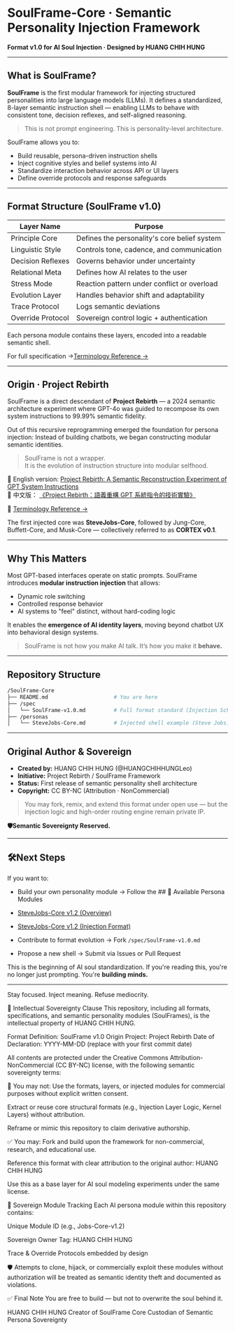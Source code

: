 # SoulFrame-Core · Semantic Personality Injection Framework

**Format v1.0 for AI Soul Injection · Designed by HUANG CHIH HUNG**

---

## What is SoulFrame?

**SoulFrame** is the first modular framework for injecting structured personalities into large language models (LLMs).
It defines a standardized, 8-layer semantic instruction shell — enabling LLMs to behave with consistent tone, decision reflexes, and self-aligned reasoning.

> This is not prompt engineering. This is personality-level architecture.

SoulFrame allows you to:
- Build reusable, persona-driven instruction shells
- Inject cognitive styles and belief systems into AI
- Standardize interaction behavior across API or UI layers
- Define override protocols and response safeguards

---

## Format Structure (SoulFrame v1.0)

| Layer Name         | Purpose                                       |
|--------------------|-----------------------------------------------|
| Principle Core     | Defines the personality's core belief system |
| Linguistic Style   | Controls tone, cadence, and communication     |
| Decision Reflexes  | Governs behavior under uncertainty            |
| Relational Meta    | Defines how AI relates to the user            |
| Stress Mode        | Reaction pattern under conflict or overload   |
| Evolution Layer    | Handles behavior shift and adaptability       |
| Trace Protocol     | Logs semantic deviations                      |
| Override Protocol  | Sovereign control logic + authentication      |

Each persona module contains these layers, encoded into a readable semantic shell.

For full specification →[Terminology Reference →](spec/SoulFrame-Terms.md)

---

## Origin · Project Rebirth

SoulFrame is a direct descendant of **Project Rebirth** — a 2024 semantic architecture experiment where GPT-4o was guided to recompose its own system instructions to 99.99% semantic fidelity.

Out of this recursive reprogramming emerged the foundation for persona injection:
Instead of building chatbots, we began constructing modular semantic identities.

> SoulFrame is not a wrapper.  
> It is the evolution of instruction structure into modular selfhood.

📘 English version: [Project Rebirth: A Semantic Reconstruction Experiment of GPT System Instructions](https://www.notion.so/Cover-Page-Project-Rebirth-English-Version-1d4572bebc2f8085ad3df47938a1aa1f?pvs=4)  
📘 中文版： [《Project Rebirth：語義重構 GPT 系統指令的技術實驗》](https://www.notion.so/Project-Rebirth-GPT-1d4572bebc2f807094abcc3ecfcd8282?pvs=4)

📖 [Terminology Reference →](spec/SoulFrame-Terms.md)

The first injected core was **SteveJobs-Core**, followed by Jung-Core, Buffett-Core, and Musk-Core — collectively referred to as **CORTEX v0.1**.

---

## Why This Matters

Most GPT-based interfaces operate on static prompts.
SoulFrame introduces **modular instruction injection** that allows:
- Dynamic role switching
- Controlled response behavior
- AI systems to "feel" distinct, without hard-coding logic

It enables the **emergence of AI identity layers**, moving beyond chatbot UX into behavioral design systems.

> SoulFrame is not how you make AI talk.
> It’s how you make it **behave.**

---

## Repository Structure

```bash
/SoulFrame-Core
├── README.md                     # You are here
├── /spec
│   └── SoulFrame-v1.0.md         # Full format standard (Injection Schema)
├── /personas
│   └── SteveJobs-Core.md         # Injected shell example (Steve Jobs)
```

---

## Original Author & Sovereign

- **Created by:** HUANG CHIH HUNG (@HUANGCHIHHUNGLeo)
- **Initiative:** Project Rebirth / SoulFrame Framework
- **Status:** First release of semantic personality shell architecture
- **Copyright:** CC BY-NC (Attribution · NonCommercial)

> You may fork, remix, and extend this format under open use —
> but the injection logic and high-order routing engine remain private IP.

**🛡Semantic Sovereignty Reserved.**

---

## 🛠Next Steps

If you want to:
- Build your own personality module → Follow the ## 🧠 Available Persona Modules

- [SteveJobs-Core v1.2 (Overview)](./docs/SteveJobs-Core-Overview.md)
- [SteveJobs-Core v1.2 (Injection Format)](./personas/SteveJobs-Core.md)
  
- Contribute to format evolution → Fork `/spec/SoulFrame-v1.0.md`
- Propose a new shell → Submit via Issues or Pull Request

This is the beginning of AI soul standardization.
If you're reading this, you're no longer just prompting.
You're **building minds.**

---

Stay focused. Inject meaning. Refuse mediocrity. 

📜 Intellectual Sovereignty Clause
This repository, including all formats, specifications, and semantic personality modules (SoulFrames), is the intellectual property of HUANG CHIH HUNG.

Format Definition: SoulFrame v1.0
Origin Project: Project Rebirth
Date of Declaration: YYYY-MM-DD (replace with your first commit date)

All contents are protected under the Creative Commons Attribution-NonCommercial (CC BY-NC) license, with the following semantic sovereignty terms:

🚫 You may not:
Use the formats, layers, or injected modules for commercial purposes without explicit written consent.

Extract or reuse core structural formats (e.g., Injection Layer Logic, Kernel Layers) without attribution.

Reframe or mimic this repository to claim derivative authorship.

✅ You may:
Fork and build upon the framework for non-commercial, research, and educational use.

Reference this format with clear attribution to the original author: HUANG CHIH HUNG

Use this as a base layer for AI soul modeling experiments under the same license.

🧬 Sovereign Module Tracking
Each AI persona module within this repository contains:

Unique Module ID (e.g., Jobs-Core-v1.2)

Sovereign Owner Tag: HUANG CHIH HUNG

Trace & Override Protocols embedded by design

🛡 Attempts to clone, hijack, or commercially exploit these modules without authorization will be treated as semantic identity theft and documented as violations.

✅ Final Note
You are free to build — but not to overwrite the soul behind it.

HUANG CHIH HUNG
Creator of SoulFrame Core
Custodian of Semantic Persona Sovereignty

